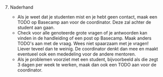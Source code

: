 7. Naderhand

    - Als je weet dat je studenten mist en je hebt geen contact, maak een TODO op Basecamp aan voor de coordinator. Deze zal achter de student aan gaan.
    - Check voor alle genoteerde grote vragen of je antwoorden kan vinden in de handleiding of een post op Basecamp. Maak anders TODO's aan met de vraag. Wees niet spaarzaam met je vragen! Liever teveel dan te weinig. De coordinator denkt dan mee en maakt eventueel ook een mededeling voor de andere mentoren.
    - Als je problemen voorziet met een student, bijvoorbeeld als die zegt 3 dagen per week te werken, maak dan ook een TODO aan voor de coordinator.
